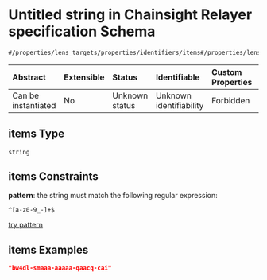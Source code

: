 # Untitled string in Chainsight Relayer specification Schema

```txt
#/properties/lens_targets/properties/identifiers/items#/properties/lens_targets/properties/identifiers/items
```



| Abstract            | Extensible | Status         | Identifiable            | Custom Properties | Additional Properties | Access Restrictions | Defined In                                                      |
| :------------------ | :--------- | :------------- | :---------------------- | :---------------- | :-------------------- | :------------------ | :-------------------------------------------------------------- |
| Can be instantiated | No         | Unknown status | Unknown identifiability | Forbidden         | Allowed               | none                | [relayer.json\*](../../out/relayer.json "open original schema") |

## items Type

`string`

## items Constraints

**pattern**: the string must match the following regular expression:&#x20;

```regexp
^[a-z0-9_-]+$
```

[try pattern](https://regexr.com/?expression=%5E%5Ba-z0-9_-%5D%2B%24 "try regular expression with regexr.com")

## items Examples

```json
"bw4dl-smaaa-aaaaa-qaacq-cai"
```
